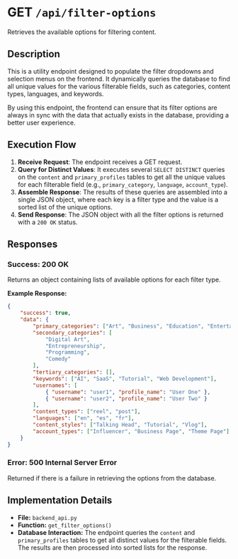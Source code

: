 # GET `/api/filter-options`

Retrieves the available options for filtering content.

## Description

This is a utility endpoint designed to populate the filter dropdowns and selection menus on the frontend. It dynamically queries the database to find all unique values for the various filterable fields, such as categories, content types, languages, and keywords.

By using this endpoint, the frontend can ensure that its filter options are always in sync with the data that actually exists in the database, providing a better user experience.

## Execution Flow

1.  **Receive Request**: The endpoint receives a GET request.
2.  **Query for Distinct Values**: It executes several `SELECT DISTINCT` queries on the `content` and `primary_profiles` tables to get all the unique values for each filterable field (e.g., `primary_category`, `language`, `account_type`).
3.  **Assemble Response**: The results of these queries are assembled into a single JSON object, where each key is a filter type and the value is a sorted list of the unique options.
4.  **Send Response**: The JSON object with all the filter options is returned with a `200 OK` status.

## Responses

### Success: 200 OK

Returns an object containing lists of available options for each filter type.

**Example Response:**

```json
{
    "success": true,
    "data": {
        "primary_categories": ["Art", "Business", "Education", "Entertainment"],
        "secondary_categories": [
            "Digital Art",
            "Entrepreneurship",
            "Programming",
            "Comedy"
        ],
        "tertiary_categories": [],
        "keywords": ["AI", "SaaS", "Tutorial", "Web Development"],
        "usernames": [
            { "username": "user1", "profile_name": "User One" },
            { "username": "user2", "profile_name": "User Two" }
        ],
        "content_types": ["reel", "post"],
        "languages": ["en", "es", "fr"],
        "content_styles": ["Talking Head", "Tutorial", "Vlog"],
        "account_types": ["Influencer", "Business Page", "Theme Page"]
    }
}
```

### Error: 500 Internal Server Error

Returned if there is a failure in retrieving the options from the database.

## Implementation Details

-   **File:** `backend_api.py`
-   **Function:** `get_filter_options()`
-   **Database Interaction:** The endpoint queries the `content` and `primary_profiles` tables to get all distinct values for the filterable fields. The results are then processed into sorted lists for the response.
